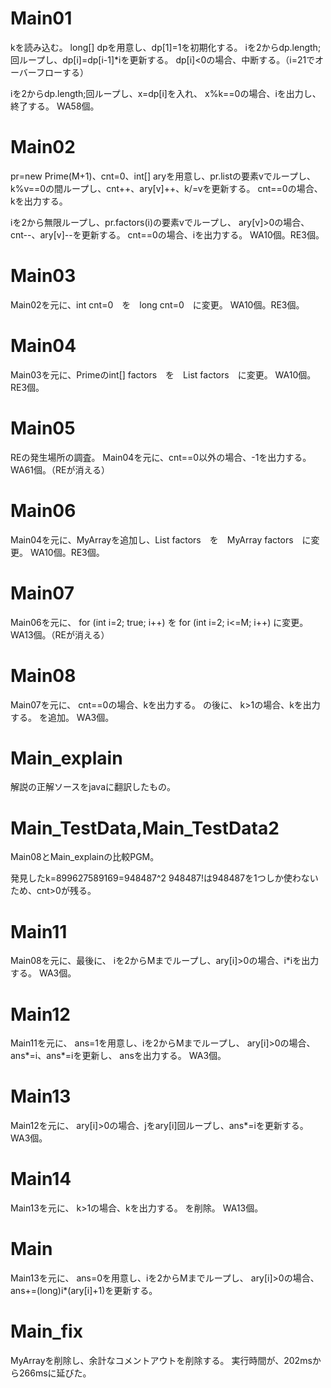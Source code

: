 # Main01
kを読み込む。
long[] dpを用意し、dp[1]=1を初期化する。
iを2からdp.length;回ループし、dp[i]=dp[i-1]*iを更新する。
dp[i]<0の場合、中断する。（i=21でオーバーフローする）

iを2からdp.length;回ループし、x=dp[i]を入れ、
x%k==0の場合、iを出力し、終了する。
WA58個。

# Main02
pr=new Prime(M+1)、cnt=0、int[] aryを用意し、pr.listの要素vでループし、
k%v==0の間ループし、cnt++、ary[v]++、k/=vを更新する。
cnt==0の場合、kを出力する。

iを2から無限ループし、pr.factors(i)の要素vでループし、
ary[v]>0の場合、cnt--、ary[v]--を更新する。
cnt==0の場合、iを出力する。
WA10個。RE3個。

# Main03
Main02を元に、int cnt=0　を　long cnt=0　に変更。
WA10個。RE3個。

# Main04
Main03を元に、Primeのint[] factors　を　List<Integer> factors　に変更。
WA10個。RE3個。

# Main05
REの発生場所の調査。
Main04を元に、cnt==0以外の場合、-1を出力する。
WA61個。（REが消える）

# Main06
Main04を元に、MyArrayを追加し、List<Integer> factors　を　MyArray factors　に変更。
WA10個。RE3個。

# Main07
Main06を元に、
for (int i=2; true; i++)
を
for (int i=2; i<=M; i++)
に変更。
WA13個。（REが消える）

# Main08
Main07を元に、
cnt==0の場合、kを出力する。
の後に、
k>1の場合、kを出力する。
を追加。
WA3個。

# Main\_explain
解説の正解ソースをjavaに翻訳したもの。

# Main\_TestData,Main\_TestData2
Main08とMain\_explainの比較PGM。

発見したk=899627589169=948487^2
948487!は948487を1つしか使わないため、cnt>0が残る。

# Main11
Main08を元に、最後に、
iを2からMまでループし、ary[i]>0の場合、i\*iを出力する。
WA3個。

# Main12
Main11を元に、
ans=1を用意し、iを2からMまでループし、
ary[i]>0の場合、ans*=i、ans*=iを更新し、
ansを出力する。
WA3個。

# Main13
Main12を元に、
ary[i]>0の場合、jをary[i]回ループし、ans*=iを更新する。
WA3個。

# Main14
Main13を元に、
k>1の場合、kを出力する。
を削除。
WA13個。

# Main
Main13を元に、
ans=0を用意し、iを2からMまでループし、
ary[i]>0の場合、ans+=(long)i*(ary[i]+1)を更新する。

# Main\_fix
MyArrayを削除し、余計なコメントアウトを削除する。
実行時間が、202msから266msに延びた。

